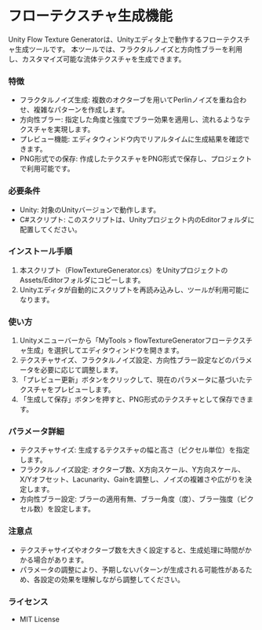 # フローテクスチャ生成機能

Unity Flow Texture Generatorは、Unityエディタ上で動作するフローテクスチャ生成ツールです。
本ツールでは、フラクタルノイズと方向性ブラーを利用し、カスタマイズ可能な流体テクスチャを生成できます。

### 特徴
- フラクタルノイズ生成: 複数のオクターブを用いてPerlinノイズを重ね合わせ、複雑なパターンを作成します。
- 方向性ブラー: 指定した角度と強度でブラー効果を適用し、流れるようなテクスチャを実現します。
- プレビュー機能: エディタウィンドウ内でリアルタイムに生成結果を確認できます。
- PNG形式での保存: 作成したテクスチャをPNG形式で保存し、プロジェクトで利用可能です。

### 必要条件
- Unity: 対象のUnityバージョンで動作します。
- C#スクリプト: このスクリプトは、Unityプロジェクト内のEditorフォルダに配置してください。

### インストール手順
1. 本スクリプト（FlowTextureGenerator.cs）をUnityプロジェクトのAssets/Editorフォルダにコピーします。
2. Unityエディタが自動的にスクリプトを再読み込みし、ツールが利用可能になります。

### 使い方
1. Unityメニューバーから「MyTools > flowTextureGeneratorフローテクスチャ生成」を選択してエディタウィンドウを開きます。
2. テクスチャサイズ、フラクタルノイズ設定、方向性ブラー設定などのパラメータを必要に応じて調整します。
3. 「プレビュー更新」ボタンをクリックして、現在のパラメータに基づいたテクスチャをプレビューします。
4. 「生成して保存」ボタンを押すと、PNG形式のテクスチャとして保存できます。

### パラメータ詳細
- テクスチャサイズ: 生成するテクスチャの幅と高さ（ピクセル単位）を指定します。
- フラクタルノイズ設定: オクターブ数、X方向スケール、Y方向スケール、X/Yオフセット、Lacunarity、Gainを調整し、ノイズの複雑さや広がりを決定します。
- 方向性ブラー設定: ブラーの適用有無、ブラー角度（度）、ブラー強度（ピクセル数）を設定します。

### 注意点
- テクスチャサイズやオクターブ数を大きく設定すると、生成処理に時間がかかる場合があります。
- パラメータの調整により、予期しないパターンが生成される可能性があるため、各設定の効果を理解しながら調整してください。

### ライセンス
- MIT License
